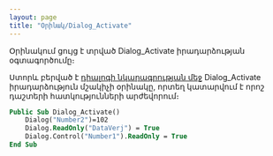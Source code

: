 ```yaml
---
layout: page
title: "Օրինակ/Dialog_Activate"
---
```


Օրինակում ցույց է տրված Dialog_Activate իրադարձության օգտագործումը։

Ստորև բերված է [դիալոգի նկարագրության մեջ](../Defs/Dialog.html) Dialog_Activate իրադարձություն մշակիչի օրինակը, որտեղ կատարվում է որոշ դաշտերի հատկությունների արժեվորում։

``` vb
Public Sub Dialog_Activate()
    Dialog("Number2")=102
    Dialog.ReadOnly("DataVerj") = True 
    Dialog.Control("Number1").ReadOnly = True
End Sub
```
